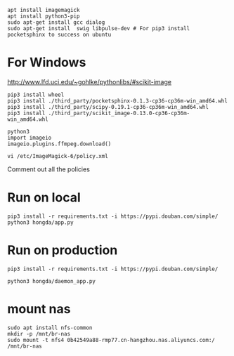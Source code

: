 ```
apt install imagemagick 
apt install python3-pip
sudo apt-get install gcc dialog
sudo apt-get install  swig libpulse-dev # For pip3 install pocketsphinx to success on ubuntu
```
For Windows
===========
http://www.lfd.uci.edu/~gohlke/pythonlibs/#scikit-image

```
pip3 install wheel
pip3 install ./third_party/pocketsphinx-0.1.3-cp36-cp36m-win_amd64.whl
pip3 install ./third_party/scipy-0.19.1-cp36-cp36m-win_amd64.whl
pip3 install ./third_party/scikit_image-0.13.0-cp36-cp36m-win_amd64.whl
```

```
python3
import imageio
imageio.plugins.ffmpeg.download()
```
```
vi /etc/ImageMagick-6/policy.xml
```
Comment out all the policies

Run on local
===========
```
pip3 install -r requirements.txt -i https://pypi.douban.com/simple/
python3 hongda/app.py
```

Run on production
=================
```
pip3 install -r requirements.txt -i https://pypi.douban.com/simple/

python3 hongda/daemon_app.py
```

mount nas
===================
```
sudo apt install nfs-common
mkdir -p /mnt/br-nas
sudo mount -t nfs4 0b42549a88-rmp77.cn-hangzhou.nas.aliyuncs.com:/ /mnt/br-nas
```